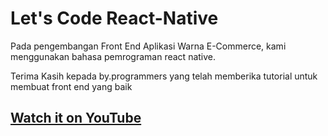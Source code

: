 # Let's Code React-Native

Pada pengembangan Front End Aplikasi Warna E-Commerce,
kami menggunakan bahasa pemrograman react native.

Terima Kasih kepada by.programmers yang telah memberika tutorial untuk membuat front end yang baik

## [Watch it on YouTube](http://bit.ly/ByProgrammersYT)

